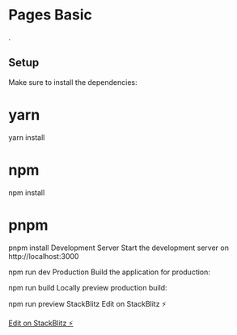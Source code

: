 # Pages Basic
.

## Setup
Make sure to install the dependencies:


# yarn
yarn install

# npm
npm install

# pnpm
pnpm install
Development Server
Start the development server on http://localhost:3000

npm run dev
Production
Build the application for production:

npm run build
Locally preview production build:

npm run preview
StackBlitz
Edit on StackBlitz ⚡️

[Edit on StackBlitz ⚡️](https://stackblitz.com/edit/pages-basic)
